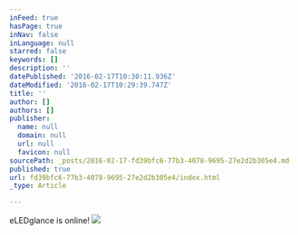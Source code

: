 ```yaml
---
inFeed: true
hasPage: true
inNav: false
inLanguage: null
starred: false
keywords: []
description: ''
datePublished: '2016-02-17T10:30:11.936Z'
dateModified: '2016-02-17T10:29:39.747Z'
title: ''
author: []
authors: []
publisher:
  name: null
  domain: null
  url: null
  favicon: null
sourcePath: _posts/2016-02-17-fd39bfc6-77b3-4078-9695-27e2d2b305e4.md
published: true
url: fd39bfc6-77b3-4078-9695-27e2d2b305e4/index.html
_type: Article

---
```

eLEDglance is online!
![](https://the-grid-user-content.s3-us-west-2.amazonaws.com/6323f2a0-c172-4858-a0df-30bf3a664bdf.png)
